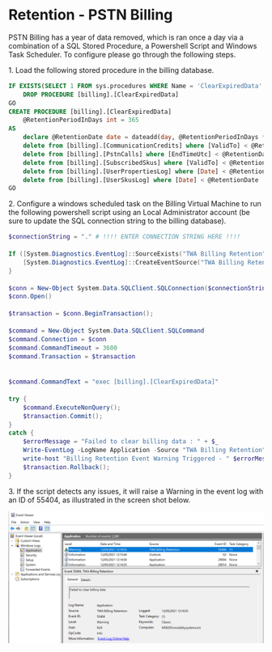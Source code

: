 # Retention - PSTN Billing

PSTN Billing has a year of data removed, which is ran once a day via a combination of a SQL Stored Procedure, a Powershell Script and Windows Task Scheduler. To configure please go through the following steps.

1\. Load the following stored procedure in the billing database.

```sql
IF EXISTS(SELECT 1 FROM sys.procedures WHERE Name = 'ClearExpiredData' And schema_id = SCHEMA_ID('billing'))
    DROP PROCEDURE [billing].[ClearExpiredData]
GO
CREATE PROCEDURE [billing].[ClearExpiredData]
    @RetentionPeriodInDays int = 365
AS
    declare @RetentionDate date = dateadd(day, @RetentionPeriodInDays * -1, GETUTCDATE())
    delete from [billing].[CommunicationCredits] where [ValidTo] < @RetentionDate
    delete from [billing].[PstnCalls] where [EndTimeUtc] < @RetentionDate
    delete from [billing].[SubscribedSkus] where [ValidTo] < @RetentionDate
    delete from [billing].[UserPropertiesLog] where [Date] < @RetentionDate
    delete from [billing].[UserSkusLog] where [Date] < @RetentionDate
GO
```

2\. Configure a windows scheduled task on the Billing Virtual Machine to run the following powershell script using an Local Administrator account (be sure to update the SQL connection string to the billing database).

```powershell
$connectionString = "." # !!!! ENTER CONNECTION STRING HERE !!!!

If ([System.Diagnostics.EventLog]::SourceExists("TWA Billing Retention") -eq 0){
    [System.Diagnostics.EventLog]::CreateEventSource("TWA Billing Retention", "Application")
}

$conn = New-Object System.Data.SQLClient.SQLConnection($connectionString)
$conn.Open()

$transaction = $conn.BeginTransaction();

$command = New-Object System.Data.SQLClient.SQLCommand
$command.Connection = $conn
$command.CommandTimeout = 3600
$command.Transaction = $transaction


$command.CommandText = "exec [billing].[ClearExpiredData]"

try { 
    $command.ExecuteNonQuery(); 
    $transaction.Commit();
}
catch {
    $errorMessage = "Failed to clear billing data : " + $_
    Write-EventLog -LogName Application -Source "TWA Billing Retention" -EventID 55404 -Message $errorMessage -EntryType Warning
	write-host "Billing Retention Event Warning Triggered - " $errorMessage
    $transaction.Rollback();
}
```

3\. If the script detects any issues, it will raise a Warning in the event log with an ID of 55404, as illustrated in the screen shot below.

![Event Log](images/pstnbilling/monitoringRetentionEventLog.png)

